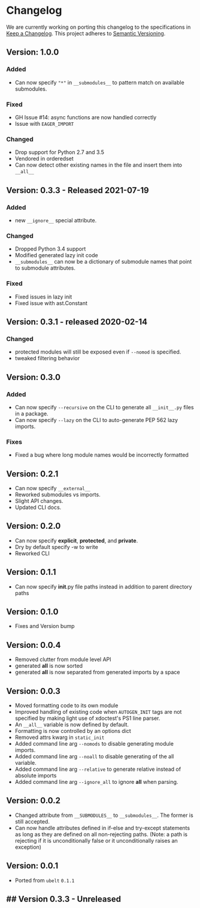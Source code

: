 # Changelog

We are currently working on porting this changelog to the specifications in
[Keep a Changelog](https://keepachangelog.com/en/1.0.0/).
This project adheres to [Semantic Versioning](https://semver.org/spec/v2.0.0.html).


## Version: 1.0.0

### Added
* Can now specify `"*"` in `__submodules__` to pattern match on available submodules.

### Fixed
* GH Issue #14: async functions are now handled correctly
* Issue with `EAGER_IMPORT`

### Changed
* Drop support for Python 2.7 and 3.5
* Vendored in orderedset
* Can now detect other existing names in the file and insert them into `__all__`



## Version: 0.3.3 - Released 2021-07-19

### Added
* new `__ignore__` special attribute.

### Changed
* Dropped Python 3.4 support
* Modified generated lazy init code
* `__submodules__` can now be a dictionary of submodule names that point to submodule attributes.

### Fixed
* Fixed issues in lazy init
* Fixed issue with ast.Constant


## Version: 0.3.1 - released 2020-02-14


### Changed
* protected modules will still be exposed even if `--nomod` is specified.
* tweaked filtering behavior


## Version: 0.3.0

### Added
* Can now specify `--recursive` on the CLI to generate all `__init__.py` files in a package.
* Can now specify `--lazy` on the CLI to auto-generate PEP 562 lazy imports.

### Fixes
* Fixed a bug where long module names would be incorrectly formatted


## Version: 0.2.1
* Can now specify `__external__`
* Reworked submodules vs imports. 
* Slight API changes.
* Updated CLI docs.


## Version: 0.2.0
* Can now specify __explicit__, __protected__, and __private__.
* Dry by default specify -w to write
* Reworked CLI


## Version: 0.1.1
* Can now specify __init__.py file paths instead in addition to parent directory paths


## Version: 0.1.0
* Fixes and Version bump


## Version: 0.0.4
* Removed clutter from module level API
* generated __all__ is now sorted 
* generated __all__ is now separated from generated imports by a space


## Version: 0.0.3
* Moved formatting code to its own module 
* Improved handling of existing code when `AUTOGEN_INIT` tags are not specified
  by making light use of xdoctest's PS1 line parser.
* An `__all__` variable is now defined by default.
* Formatting is now controlled by an options dict
* Removed attrs kwarg in `static_init`
* Added command line arg `--nomods` to disable generating module imports.
* Added command line arg `--noall` to disable generating of the all variable.
* Added command line arg `--relative` to generate relative instead of absolute imports
* Added command line arg `--ignore_all` to ignore __all__ when parsing.


## Version: 0.0.2
* Changed attribute from `__SUBMODULES__` to `__submodules__`. The former is
  still accepted.
* Can now handle attributes defined in if-else and try-except statements as long as they are
  defined on all non-rejecting paths. (Note: a path is rejecting if it is
  unconditionally false or it unconditionally raises an exception)

## Version: 0.0.1
* Ported from `ubelt` `0.1.1`


## ## Version 0.3.3 - Unreleased
